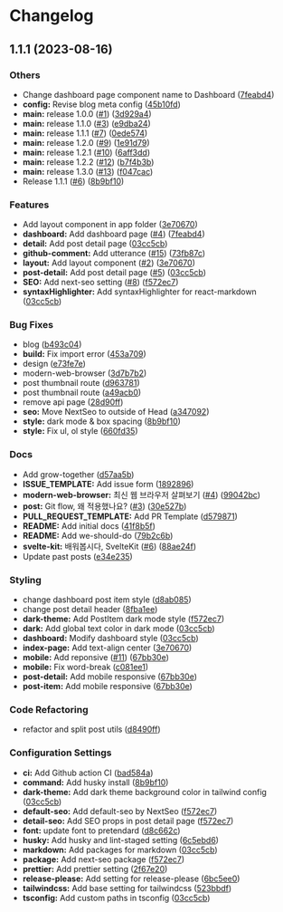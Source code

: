 # Changelog

## 1.1.1 (2023-08-16)


### Others

* Change dashboard page component name to Dashboard ([7feabd4](https://github.com/p-acid/acidlog/commit/7feabd47e8b070e43aa4e7d0b13f8250027da2c4))
* **config:** Revise blog meta config ([45b10fd](https://github.com/p-acid/acidlog/commit/45b10fd726e248bc582ec0a5711caedc4387f5bc))
* **main:** release 1.0.0 ([#1](https://github.com/p-acid/acidlog/issues/1)) ([3d929a4](https://github.com/p-acid/acidlog/commit/3d929a4ad5877abacc97cbfba1048d543a0a8073))
* **main:** release 1.1.0 ([#3](https://github.com/p-acid/acidlog/issues/3)) ([e9dba24](https://github.com/p-acid/acidlog/commit/e9dba2441651536b232b5d0b6c88f44014350986))
* **main:** release 1.1.1 ([#7](https://github.com/p-acid/acidlog/issues/7)) ([0ede574](https://github.com/p-acid/acidlog/commit/0ede574ce8127f0928cbe64ffc1a776271a5ae5e))
* **main:** release 1.2.0 ([#9](https://github.com/p-acid/acidlog/issues/9)) ([1e91d79](https://github.com/p-acid/acidlog/commit/1e91d797cbf7375586aeeb5bac883555f22a7866))
* **main:** release 1.2.1 ([#10](https://github.com/p-acid/acidlog/issues/10)) ([6aff3dd](https://github.com/p-acid/acidlog/commit/6aff3ddeb8b99b78534d7ca69d5633abac7ff349))
* **main:** release 1.2.2 ([#12](https://github.com/p-acid/acidlog/issues/12)) ([b7f4b3b](https://github.com/p-acid/acidlog/commit/b7f4b3b6d4776bebe5128c85bba59f0a83d241c5))
* **main:** release 1.3.0 ([#13](https://github.com/p-acid/acidlog/issues/13)) ([f047cac](https://github.com/p-acid/acidlog/commit/f047cac741c86190b5814cee059b1ffad68eb1c1))
* Release 1.1.1 ([#6](https://github.com/p-acid/acidlog/issues/6)) ([8b9bf10](https://github.com/p-acid/acidlog/commit/8b9bf101644afac141b438aeb8a87af927e22915))


### Features

* Add layout component in app folder ([3e70670](https://github.com/p-acid/acidlog/commit/3e706706f4823c86de2f8aeca6ad987bb172539a))
* **dashboard:** Add dashboard page ([#4](https://github.com/p-acid/acidlog/issues/4)) ([7feabd4](https://github.com/p-acid/acidlog/commit/7feabd47e8b070e43aa4e7d0b13f8250027da2c4))
* **detail:** Add post detail page ([03cc5cb](https://github.com/p-acid/acidlog/commit/03cc5cb93099e523931962b2cf2f686c5ba886a7))
* **github-comment:** Add utterance ([#15](https://github.com/p-acid/acidlog/issues/15)) ([73fb87c](https://github.com/p-acid/acidlog/commit/73fb87c585661d5a64fefa67fe7a0c8388183024))
* **layout:** Add layout component ([#2](https://github.com/p-acid/acidlog/issues/2)) ([3e70670](https://github.com/p-acid/acidlog/commit/3e706706f4823c86de2f8aeca6ad987bb172539a))
* **post-detail:** Add post detail page ([#5](https://github.com/p-acid/acidlog/issues/5)) ([03cc5cb](https://github.com/p-acid/acidlog/commit/03cc5cb93099e523931962b2cf2f686c5ba886a7))
* **SEO:** Add next-seo setting ([#8](https://github.com/p-acid/acidlog/issues/8)) ([f572ec7](https://github.com/p-acid/acidlog/commit/f572ec7073f4da163d1a23dac65e8b0d6e6b3d09))
* **syntaxHighlighter:** Add syntaxHighlighter for react-markdown ([03cc5cb](https://github.com/p-acid/acidlog/commit/03cc5cb93099e523931962b2cf2f686c5ba886a7))


### Bug Fixes

* blog ([b493c04](https://github.com/p-acid/acidlog/commit/b493c04ea4bf9b4056aebd95f95234a48b1bdcda))
* **build:** Fix import error ([453a709](https://github.com/p-acid/acidlog/commit/453a709ed8ca2cf9048e876acfe75dc2044cbd44))
* design ([e73fe7e](https://github.com/p-acid/acidlog/commit/e73fe7e50f13900e8a97f74e6a87b7f0beb31cbe))
* modern-web-browser ([3d7b7b2](https://github.com/p-acid/acidlog/commit/3d7b7b2c05c67249b063987b8c6dfb14ed49abab))
* post thumbnail route ([d963781](https://github.com/p-acid/acidlog/commit/d96378112621eb5b33d56c1ed815167181debd8e))
* post thumbnail route ([a49acb0](https://github.com/p-acid/acidlog/commit/a49acb093d4dc2c81ad68a916319e55c6ac30933))
* remove api page ([28d90ff](https://github.com/p-acid/acidlog/commit/28d90ff6c592ba2679a29c1a4718b683708d6a75))
* **seo:** Move NextSeo to outside of Head ([a347092](https://github.com/p-acid/acidlog/commit/a3470925ce0a2b285cc42612d63422e9ae6ca9b3))
* **style:** dark mode & box spacing ([8b9bf10](https://github.com/p-acid/acidlog/commit/8b9bf101644afac141b438aeb8a87af927e22915))
* **style:** Fix ul, ol style ([660fd35](https://github.com/p-acid/acidlog/commit/660fd359b19e77fa6b75ef516ff4d4ae0b4e8bae))


### Docs

* Add grow-together ([d57aa5b](https://github.com/p-acid/acidlog/commit/d57aa5bf420c6771418d6470d958e35e821011ea))
* **ISSUE_TEMPLATE:** Add issue form ([1892896](https://github.com/p-acid/acidlog/commit/18928960d3557f43e4ab815a90b4440a461ad67d))
* **modern-web-browser:** 최신 웹 브라우저 살펴보기 ([#4](https://github.com/p-acid/acidlog/issues/4)) ([99042bc](https://github.com/p-acid/acidlog/commit/99042bcabf7715eacb9b4e1ff03acb42bfddeab1))
* **post:** Git flow, 왜 적용했나요? ([#3](https://github.com/p-acid/acidlog/issues/3)) ([30e527b](https://github.com/p-acid/acidlog/commit/30e527b7e851d2192b435e515958374c7eb8b5c2))
* **PULL_REQUEST_TEMPLATE:** Add PR Template ([d579871](https://github.com/p-acid/acidlog/commit/d579871d6603f7215640d410bcf2e1bc9003716d))
* **README:** Add initial docs ([41f8b5f](https://github.com/p-acid/acidlog/commit/41f8b5f4c8af9da45ea124c6ab5a05757c8e157c))
* **README:** Add we-should-do ([79b2c6b](https://github.com/p-acid/acidlog/commit/79b2c6bb54d5686c517f0237342576afb6eeacb0))
* **svelte-kit:** 배워봅시다, SvelteKit ([#6](https://github.com/p-acid/acidlog/issues/6)) ([88ae24f](https://github.com/p-acid/acidlog/commit/88ae24ff28ab1f475f13adc21eaab08824b54038))
* Update past posts ([e34e235](https://github.com/p-acid/acidlog/commit/e34e235830fd892bfe37914076ae0f43992cf68f))


### Styling

* change dashboard post item style ([d8ab085](https://github.com/p-acid/acidlog/commit/d8ab08545010412027c507862e5c199e391b9580))
* change post detail header ([8fba1ee](https://github.com/p-acid/acidlog/commit/8fba1ee047ddafdcedce32550dc37a8d6d45e09e))
* **dark-theme:** Add PostItem dark mode style ([f572ec7](https://github.com/p-acid/acidlog/commit/f572ec7073f4da163d1a23dac65e8b0d6e6b3d09))
* **dark:** Add global text color in dark mode ([03cc5cb](https://github.com/p-acid/acidlog/commit/03cc5cb93099e523931962b2cf2f686c5ba886a7))
* **dashboard:** Modify dashboard style ([03cc5cb](https://github.com/p-acid/acidlog/commit/03cc5cb93099e523931962b2cf2f686c5ba886a7))
* **index-page:** Add text-align center ([3e70670](https://github.com/p-acid/acidlog/commit/3e706706f4823c86de2f8aeca6ad987bb172539a))
* **mobile:** Add reponsive ([#11](https://github.com/p-acid/acidlog/issues/11)) ([67bb30e](https://github.com/p-acid/acidlog/commit/67bb30eda402a2f002996445294ac002de0400f9))
* **mobile:** Fix word-break ([c081ee1](https://github.com/p-acid/acidlog/commit/c081ee1d8c9279e1b77b7d4ceb7eab24628b4df9))
* **post-detail:** Add mobile responsive ([67bb30e](https://github.com/p-acid/acidlog/commit/67bb30eda402a2f002996445294ac002de0400f9))
* **post-item:** Add mobile responsive ([67bb30e](https://github.com/p-acid/acidlog/commit/67bb30eda402a2f002996445294ac002de0400f9))


### Code Refactoring

* refactor and split post utils ([d8490ff](https://github.com/p-acid/acidlog/commit/d8490fffb1218cb66a774d69fb313cd1bddc6d5a))


### Configuration Settings

* **ci:** Add Github action CI ([bad584a](https://github.com/p-acid/acidlog/commit/bad584aa2fedeefaa1a1e3f111a6e5d2b86bbe9f))
* **command:** Add husky install ([8b9bf10](https://github.com/p-acid/acidlog/commit/8b9bf101644afac141b438aeb8a87af927e22915))
* **dark-theme:** Add dark theme background color in tailwind config ([03cc5cb](https://github.com/p-acid/acidlog/commit/03cc5cb93099e523931962b2cf2f686c5ba886a7))
* **default-seo:** Add default-seo by NextSeo ([f572ec7](https://github.com/p-acid/acidlog/commit/f572ec7073f4da163d1a23dac65e8b0d6e6b3d09))
* **detail-seo:** Add SEO props in post detail page ([f572ec7](https://github.com/p-acid/acidlog/commit/f572ec7073f4da163d1a23dac65e8b0d6e6b3d09))
* **font:** update font to pretendard ([d8c662c](https://github.com/p-acid/acidlog/commit/d8c662c44055870ebb353960e6b801a77ab3fc9a))
* **husky:** Add husky and lint-staged setting ([6c5ebd6](https://github.com/p-acid/acidlog/commit/6c5ebd67c80c25936343eddb962b8479b82f6216))
* **markdown:** Add packages for markdown ([03cc5cb](https://github.com/p-acid/acidlog/commit/03cc5cb93099e523931962b2cf2f686c5ba886a7))
* **package:** Add next-seo package ([f572ec7](https://github.com/p-acid/acidlog/commit/f572ec7073f4da163d1a23dac65e8b0d6e6b3d09))
* **prettier:** Add prettier setting ([2f67e20](https://github.com/p-acid/acidlog/commit/2f67e20ae7868a0dbd823bdc099cd2a6b87ab953))
* **release-please:** Add setting for release-please ([6bc5ee0](https://github.com/p-acid/acidlog/commit/6bc5ee0b837bc125745df5d7f603049d2c693aa9))
* **tailwindcss:** Add base setting for tailwindcss ([523bbdf](https://github.com/p-acid/acidlog/commit/523bbdf4580682ecabe982c5e46e23a0dc30a1bf))
* **tsconfig:** Add custom paths in tsconfig ([03cc5cb](https://github.com/p-acid/acidlog/commit/03cc5cb93099e523931962b2cf2f686c5ba886a7))
